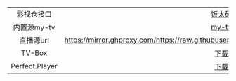 |  |  |
| :----:| :----: |
| 影视仓接口 | [饭太硬](http://www.饭太硬.top/tv/ "饭太硬") |
| 内置源my-tv | [my-tv](https://github.com/lizongying/my-tv "my-tv") |
| 直播源url | https://mirror.ghproxy.com/https://raw.githubusercontent.com/zhu23223/abc/main/tvlive.m3u |
| TV-Box | [下载](https://objects.githubusercontent.com/github-production-release-asset-2e65be/774007088/b006f4c6-9cfa-4198-a006-244d56320346?X-Amz-Algorithm=AWS4-HMAC-SHA256&X-Amz-Credential=AKIAVCODYLSA53PQK4ZA%2F20240319%2Fus-east-1%2Fs3%2Faws4_request&X-Amz-Date=20240319T125000Z&X-Amz-Expires=300&X-Amz-Signature=057b2eb4763d25d359b0d02e35b88f2b0761948e713abff3d9492fcd6ce6b877&X-Amz-SignedHeaders=host&actor_id=163911636&key_id=0&repo_id=774007088&response-content-disposition=attachment%3B%20filename%3DTVBox.apk&response-content-type=application%2Fvnd.android.package-archive) |
| Perfect.Player | [下载](https://objects.githubusercontent.com/github-production-release-asset-2e65be/774007088/5e806c98-f26a-4a27-ada1-f913678d99f6?X-Amz-Algorithm=AWS4-HMAC-SHA256&X-Amz-Credential=AKIAVCODYLSA53PQK4ZA%2F20240319%2Fus-east-1%2Fs3%2Faws4_request&X-Amz-Date=20240319T124516Z&X-Amz-Expires=300&X-Amz-Signature=c2176042dad5a38f4d125604d5f82b30726af80b470aa2ecb86fa4d6ca5ff540&X-Amz-SignedHeaders=host&actor_id=163911636&key_id=0&repo_id=774007088&response-content-disposition=attachment%3B%20filename%3DPerfect.Player.Iptv.apk&response-content-type=application%2Fvnd.android.package-archive) |
